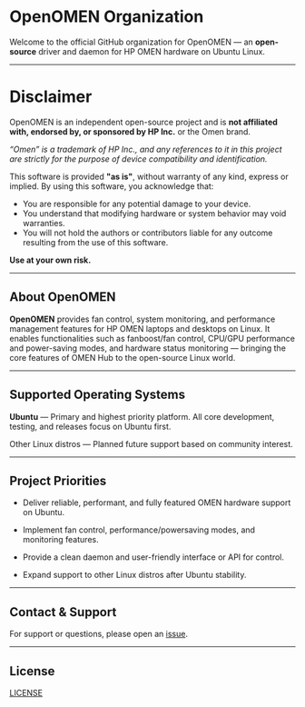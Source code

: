 # OpenOMEN Organization

Welcome to the official GitHub organization for OpenOMEN — an **open-source** driver and daemon for HP OMEN hardware on Ubuntu Linux.

---

# Disclaimer

OpenOMEN is an independent open-source project and is **not affiliated with, endorsed by, or sponsored by HP Inc.** or the Omen brand.

*“Omen” is a trademark of HP Inc., and any references to it in this project are strictly for the purpose of device compatibility and identification.*

This software is provided **"as is"**, without warranty of any kind, express or implied. By using this software, you acknowledge that:

- You are responsible for any potential damage to your device.
- You understand that modifying hardware or system behavior may void warranties.
- You will not hold the authors or contributors liable for any outcome resulting from the use of this software.

**Use at your own risk.**

---

## About OpenOMEN

**OpenOMEN** provides fan control, system monitoring, and performance management features for HP OMEN laptops and desktops on Linux. It enables functionalities such as fanboost/fan control, CPU/GPU performance and power-saving modes, and hardware status monitoring — bringing the core features of OMEN Hub to the open-source Linux world.

---

## Supported Operating Systems

**Ubuntu** — Primary and highest priority platform. All core development, testing, and releases focus on Ubuntu first.

Other Linux distros — Planned future support based on community interest.

---

## Project Priorities

- Deliver reliable, performant, and fully featured OMEN hardware support on Ubuntu.

- Implement fan control, performance/powersaving modes, and monitoring features.

- Provide a clean daemon and user-friendly interface or API for control.

- Expand support to other Linux distros after Ubuntu stability.

---

## Contact & Support

For support or questions, please open an [issue](https://github.com/openomen/openomen/issues).

---

## License
[LICENSE](https://github.com/openomen/.github/blob/main/LICENSE)
